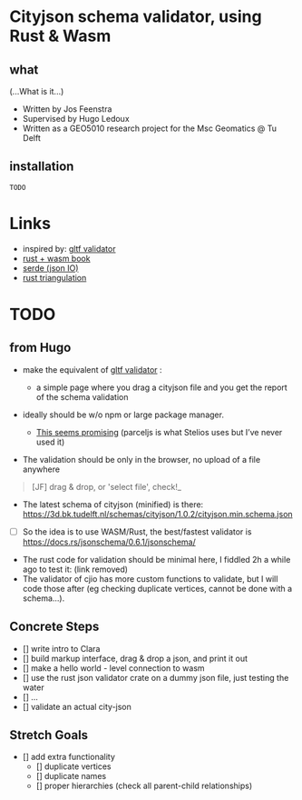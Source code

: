 # Cityjson schema validator, using Rust & Wasm 


what
----

(...What is it...)

- Written by Jos Feenstra
- Supervised by Hugo Ledoux
- Written as a GEO5010 research project for the Msc Geomatics @ Tu Delft 

installation
------------

```
TODO
```


Links 
=====
- inspired by: [gltf validator](https://github.khronos.org/glTF-Validator/)       
- [rust + wasm book](https://rustwasm.github.io/docs/book/introduction.html)
- [serde (json IO)](https://docs.serde.rs/serde_json/)
- [rust triangulation](https://hugoledoux.github.io/startin_wasm/www/dist/)



TODO
====

from Hugo
---------

- make the equivalent of [gltf validator](https://github.khronos.org/glTF-Validator/) : 
  - a simple page where you drag a cityjson file and you get the report of the schema validation

- ideally should be w/o npm or large package manager. 
  - [This seems promising](http://www.furidamu.org/blog/2020/07/10/rust-webassembly-in-the-browser/) (parceljs is what Stelios uses but I’ve never used it)

- The validation should be only in the browser, no upload of a file anywhere 
> [JF] drag & drop, or 'select file', check!_

- The latest schema of cityjson (minified) is there: https://3d.bk.tudelft.nl/schemas/cityjson/1.0.2/cityjson.min.schema.json
- [ ] So the idea is to use WASM/Rust, the best/fastest validator is https://docs.rs/jsonschema/0.6.1/jsonschema/

- The rust code for validation should be minimal here, I fiddled 2h a while ago to test it: (link removed)
- The validator of cjio has more custom functions to validate, but I will code those after (eg checking duplicate vertices, cannot be done with a schema…).


Concrete Steps
--------------

  - [] write intro to Clara 
  - [] build markup interface, drag & drop a json, and print it out
  - [] make a hello world - level connection to wasm 
  - [] use the rust json validator crate on a dummy json file, just testing the water
  - [] ...
  - [] validate an actual city-json 
  

Stretch Goals 
-------------
  
  - [] add extra functionality 
    - [] duplicate vertices
    - [] duplicate names
    - [] proper hierarchies (check all parent-child relationships)

